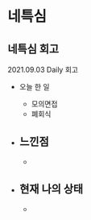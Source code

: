 # 네특심

## 네특심 회고

2021.09.03 Daily 회고

- 오늘 한 일

  - 모의면접
  - 폐회식

- ## 느낀점

  - 

- ## 현재 나의 상태

  - 